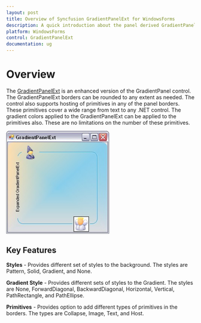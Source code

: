```yaml
---
layout: post
title: Overview of Syncfusion GradientPanelExt for WindowsForms
description: A quick introduction about the panel derived GradientPanelExt controls with the customizable gradient background and rounded borders
platform: WindowsForms
control: GradientPanelExt
documentation: ug
---
```


# Overview

The [GradientPanelExt](https://help.syncfusion.com/cr/windowsforms/Syncfusion.Shared.Base~Syncfusion.Windows.Forms.Tools.GradientPanelExt.html) is an enhanced version of the GradientPanel control. The GradientPanelExt borders can be rounded to any extent as needed. The control also supports hosting of primitives in any of the panel borders. These primitives cover a wide range from text to any .NET control. The gradient colors applied to the GradientPanelExt can be applied to the primitives also. These are no limitations on the number of these primitives.

![Overview of Syncfusion GradientPanelExt](GradientPanelExt_images/Overview_img372.png)


## Key Features

**Styles** - Provides different set of styles to the background. The styles are Pattern, Solid, Gradient, and None.

**Gradient Style** - Provides different sets of styles to the Gradient. The styles are None, ForwardDiagonal, BackwardDiagonal, Horizontal, Vertical, PathRectangle, and PathEllipse.

**Primitives** - Provides option to add different types of primitives in the borders. The types are Collapse, Image, Text, and Host.
